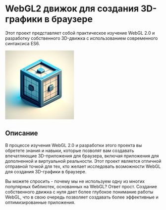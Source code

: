 # WebGL2 движок для создания 3D-графики в браузере

Этот проект представляет собой практическое изучение WebGL 2.0 и разработку собственного 3D-движка с использованием современного синтаксиса ES6.

![img](./doc/img/webgl2.png)

## Описание

В процессе изучения WebGL 2.0 и разработки этого проекта вы обретете знания и навыки, которые позволят вам создавать впечатляющие 3D-приложения для браузера, включая приложения для дополненной и виртуальной реальности. Этот проект является отличной отправной точкой для тех, кто желает исследовать возможности WebGL для создания 3D-графики в браузере.

Вы можете спросить - почему мы не используем одну из многих популярных библиотек, основанных на WebGL? Ответ прост. Создание собственного движка с нуля дает более глубокое понимание работы WebGL, что в свою очередь позволяет создавать более эффективные и оптимизированные приложения.
